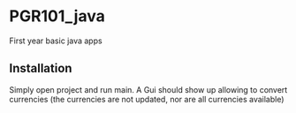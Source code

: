 # PGR101_java
First year basic java  apps

## Installation

Simply open project and run main. A Gui should show up allowing to convert currencies (the currencies are not updated, nor are all currencies available)  
